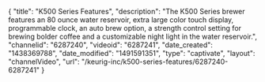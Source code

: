 {
    "title": "K500 Series Features",
    "description": "The K500 Series brewer features an 80 ounce water reservoir, extra large color touch display, programmable clock, an auto brew option,  a strength control setting for brewing bolder coffee and a customizable night light in the water reservoir.",
    "channelid": "6287240",
    "videoid": "6287241",
    "date_created": "1438369788",
    "date_modified": "1491591351",
    "type": "captivate",
    "layout": "channelVideo",
    "url": "\/keurig-inc\/k500-series-features\/6287240-6287241"
}